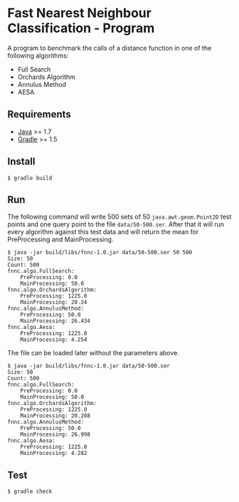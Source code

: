 # Fast Nearest Neighbour Classification - Program

A program to benchmark the calls of a distance function in one of the following algorithms:
* Full Search
* Orchards Algorithm
* Annulus Method
* AESA

## Requirements

* [Java](http://openjdk.java.net/) >= 1.7
* [Gradle](https://gradle.org/) >= 1.5

## Install

```
$ gradle build
```

## Run

The following command will write 500 sets of 50 `java.awt.geom.Point2D` test points and one query point to the file
`data/50-500.ser`. After that it will run every algorithm against this test data and will return the mean for
PreProcessing and MainProcessing.

```
$ java -jar build/libs/fnnc-1.0.jar data/50-500.ser 50 500
Size: 50
Count: 500
fnnc.algo.FullSearch:
	PreProcessing: 0.0
	MainProcessing: 50.0
fnnc.algo.OrchardsAlgorithm:
	PreProcessing: 1225.0
	MainProcessing: 20.24
fnnc.algo.AnnulusMethod:
	PreProcessing: 50.0
	MainProcessing: 26.434
fnnc.algo.Aesa:
	PreProcessing: 1225.0
	MainProcessing: 4.254
```
The file can be loaded later without the parameters above.
```
$ java -jar build/libs/fnnc-1.0.jar data/50-500.ser
Size: 50
Count: 500
fnnc.algo.FullSearch:
	PreProcessing: 0.0
	MainProcessing: 50.0
fnnc.algo.OrchardsAlgorithm:
	PreProcessing: 1225.0
	MainProcessing: 20.208
fnnc.algo.AnnulusMethod:
	PreProcessing: 50.0
	MainProcessing: 26.998
fnnc.algo.Aesa:
	PreProcessing: 1225.0
	MainProcessing: 4.282
```

## Test

```
$ gradle check
```

